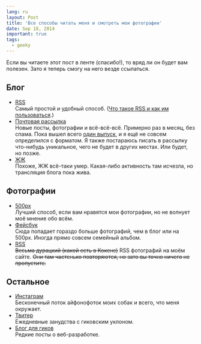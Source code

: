 ```yaml
---
lang: ru
layout: Post
title: 'Все способы читать меня и смотреть мои фотографии'
date: Sep 18, 2014
important: true
tags:
  - geeky
---
```


Если вы читаете этот пост в ленте (спасибо!), то вряд ли он будет вам полезен. Зато я теперь смогу на него везде ссылаться.

## Блог

- [RSS](http://birdwatcher.ru/feed.xml)<br>
 Самый простой и удобный способ. ([Что такое RSS и как им пользоваться](http://ilyabirman.ru/meanwhile/all/rss-subscription/).)
- [Почтовая рассылка](http://birdwatcher.ru/subscribe)<br>
 Новые посты, фотографии и всё-всё-всё. Примерно раз в месяц, без спама. Пока вышел всего [один выпуск](http://us8.campaign-archive2.com/?u=de175cf2070fa3cfd7d3ad209&id=2685abebf6), и я ещё не совсем определился с форматом. Я также постараюсь писать в рассылку что-нибудь уникальное, чего не будет в других местах. Или будет, но позже.
- [ЖЖ](http://sapegin.livejournal.com/)<br>
 Похоже, ЖЖ всё-таки умер. Какая-либо активность там исчезла, но трансляция блога пока жива.

## Фотографии

- [500px](http://500px.com/sapegin)<br>
 Лучший способ, если вам нравятся мои фотографии, но не волнует моё мнение обо всём.
- [Фейсбук](https://www.facebook.com/artemsapegin)<br>
 Сюда попадает гораздо больше фотографий, чем в блог или на 500px. Иногда прямо совсем семейный альбом.
- [RSS](http://birdwatcher.ru/feed-photos.xml)<br>
 ~~Весьма дурацкий (какой есть в Кокене)~~ RSS фотографий на моём сайте. ~~Они там частенько повторяются, но зато вы точно ничего не пропустите.~~

## Остальное

- [Инстаграм](http://instagram.com/sapegin)<br>
 Бесконечный поток айфонофоток моих собак и всего, что меня окружает.
- [Твитер](https://twitter.com/sapegin)<br>
 Ежедневные занудства с гиковским уклоном.
- [Блог для гиков](http://nano.sapegin.ru/)<br>
 Редкие посты о веб-разработке.
